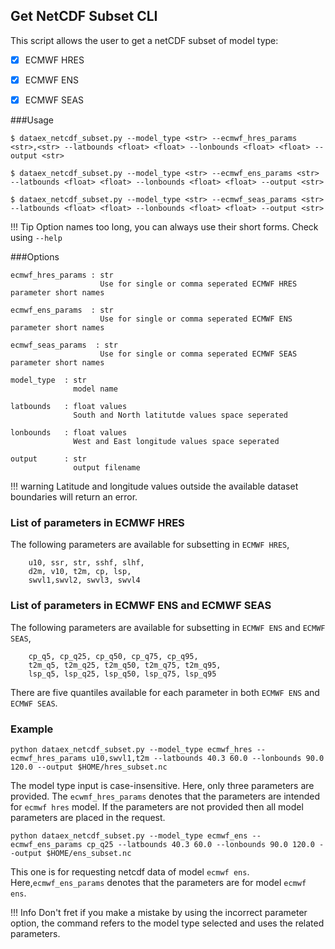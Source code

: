 ## Get NetCDF Subset CLI

This script allows the user to get a netCDF subset of model type:

* [X] ECMWF HRES
* [X] ECMWF ENS
* [X] ECMWF SEAS 


###Usage
```
$ dataex_netcdf_subset.py --model_type <str> --ecmwf_hres_params <str>,<str> --latbounds <float> <float> --lonbounds <float> <float> --output <str>

$ dataex_netcdf_subset.py --model_type <str> --ecmwf_ens_params <str> --latbounds <float> <float> --lonbounds <float> <float> --output <str>

$ dataex_netcdf_subset.py --model_type <str> --ecmwf_seas_params <str> --latbounds <float> <float> --lonbounds <float> <float> --output <str>

```
!!! Tip
    Option names too long, you can always use their short forms. Check using `--help`
    
    
###Options

```
ecmwf_hres_params : str
                    Use for single or comma seperated ECMWF HRES parameter short names
              
ecmwf_ens_params  : str
                    Use for single or comma seperated ECMWF ENS parameter short names
                        
ecmwf_seas_params  : str
                    Use for single or comma seperated ECMWF SEAS parameter short names
              
model_type  : str
              model name
             
latbounds   : float values
              South and North latitutde values space seperated 
                
lonbounds   : float values 
              West and East longitude values space seperated 
           
output      : str
              output filename
```


!!! warning
    Latitude and longitude values outside the available dataset boundaries will return an error. 

### List of parameters in ECMWF HRES

The following parameters are available for subsetting in `ECMWF HRES`,

```
    u10, ssr, str, sshf, slhf,
    d2m, v10, t2m, cp, lsp,
    swvl1,swvl2, swvl3, swvl4
```

### List of parameters in ECMWF ENS and ECMWF SEAS

The following parameters are available for subsetting in `ECMWF ENS` and `ECMWF SEAS`,

```
    cp_q5, cp_q25, cp_q50, cp_q75, cp_q95,
    t2m_q5, t2m_q25, t2m_q50, t2m_q75, t2m_q95,
    lsp_q5, lsp_q25, lsp_q50, lsp_q75, lsp_q95
```
There are five quantiles available for each parameter in both `ECMWF ENS` and `ECMWF SEAS`. 


### Example
```
python dataex_netcdf_subset.py --model_type ecmwf_hres --ecmwf_hres_params u10,swvl1,t2m --latbounds 40.3 60.0 --lonbounds 90.0 120.0 --output $HOME/hres_subset.nc
```
The model type input is case-insensitive. Here, only three parameters are provided. The `ecwmf_hres_params` denotes that the parameters are intended for `ecmwf hres` model. If the parameters are not provided then all model parameters are placed in the request.

```
python dataex_netcdf_subset.py --model_type ecmwf_ens --ecmwf_ens_params cp_q25 --latbounds 40.3 60.0 --lonbounds 90.0 120.0 --output $HOME/ens_subset.nc
```
This one is for requesting netcdf data of model `ecmwf ens`. Here,`ecmwf_ens_params` denotes that the parameters are for model `ecmwf ens`. 

!!! Info
    Don't fret if you make a mistake by using the incorrect parameter option, the command refers to the model type selected and uses the related parameters. 

